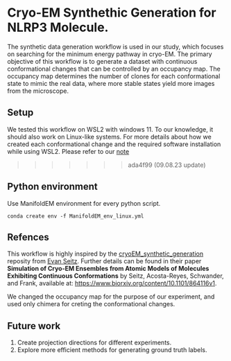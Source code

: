 # Cryo-EM Synthethic Generation for NLRP3 Molecule.

The synthetic data generation workflow is used in our study, which focuses on searching for the minimum energy pathway in cryo-EM. The primary objective of this workflow is to generate a dataset with continuous conformational changes that can be controlled by an occupancy map. The occupancy map determines the number of clones for each conformational state to mimic the real data, where more stable states yield more images from the microscope. 

## Setup
We tested this workflow on WSL2 with windows 11. To our knowledge, it should also work on Linux-like systems. For more details about how we created each conformational change and the required software installation while using WSL2. Please refer to our [note](https://glimmer-brie-6b7.notion.site/NLRP3-Simulation-Experiment-dbdca9c949ed45328ed2d1f312a3cf99)
>>>>>>> ada4f99 (09.08.23 update)


## Python environment
Use ManifoldEM environment for every python script.

```shell
conda create env -f ManifoldEM_env_linux.yml
```

## Refences
This workflow is highly inspired by the [cryoEM_synthetic_generation](https://github.com/evanseitz/cryoEM_synthetic_generation) reposity from [Evan Seitz](https://github.com/evanseitz). Further details can be found in their paper **Simulation of Cryo-EM Ensembles from Atomic Models of Molecules Exhibiting Continuous Conformations** by Seitz, Acosta-Reyes, Schwander, and Frank, available at:  https://www.biorxiv.org/content/10.1101/864116v1.

 We changed the occupancy map for the purpose of our experiment, and used only chimera for creting the conformational changes.

## Future work
1. Create projection directions for different experiments.
2. Explore more efficient methods for generating ground truth labels.
